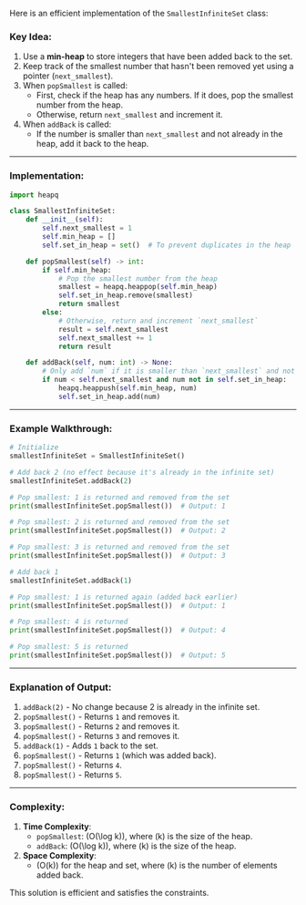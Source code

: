 Here is an efficient implementation of the `SmallestInfiniteSet` class:

### Key Idea:
1. Use a **min-heap** to store integers that have been added back to the set.
2. Keep track of the smallest number that hasn't been removed yet using a pointer (`next_smallest`).
3. When `popSmallest` is called:
   - First, check if the heap has any numbers. If it does, pop the smallest number from the heap.
   - Otherwise, return `next_smallest` and increment it.
4. When `addBack` is called:
   - If the number is smaller than `next_smallest` and not already in the heap, add it back to the heap.

---

### Implementation:
```python
import heapq

class SmallestInfiniteSet:
    def __init__(self):
        self.next_smallest = 1
        self.min_heap = []
        self.set_in_heap = set()  # To prevent duplicates in the heap

    def popSmallest(self) -> int:
        if self.min_heap:
            # Pop the smallest number from the heap
            smallest = heapq.heappop(self.min_heap)
            self.set_in_heap.remove(smallest)
            return smallest
        else:
            # Otherwise, return and increment `next_smallest`
            result = self.next_smallest
            self.next_smallest += 1
            return result

    def addBack(self, num: int) -> None:
        # Only add `num` if it is smaller than `next_smallest` and not already in the heap
        if num < self.next_smallest and num not in self.set_in_heap:
            heapq.heappush(self.min_heap, num)
            self.set_in_heap.add(num)
```

---

### Example Walkthrough:
```python
# Initialize
smallestInfiniteSet = SmallestInfiniteSet()

# Add back 2 (no effect because it's already in the infinite set)
smallestInfiniteSet.addBack(2)

# Pop smallest: 1 is returned and removed from the set
print(smallestInfiniteSet.popSmallest())  # Output: 1

# Pop smallest: 2 is returned and removed from the set
print(smallestInfiniteSet.popSmallest())  # Output: 2

# Pop smallest: 3 is returned and removed from the set
print(smallestInfiniteSet.popSmallest())  # Output: 3

# Add back 1
smallestInfiniteSet.addBack(1)

# Pop smallest: 1 is returned again (added back earlier)
print(smallestInfiniteSet.popSmallest())  # Output: 1

# Pop smallest: 4 is returned
print(smallestInfiniteSet.popSmallest())  # Output: 4

# Pop smallest: 5 is returned
print(smallestInfiniteSet.popSmallest())  # Output: 5
```

---

### Explanation of Output:
1. `addBack(2)` - No change because 2 is already in the infinite set.
2. `popSmallest()` - Returns `1` and removes it.
3. `popSmallest()` - Returns `2` and removes it.
4. `popSmallest()` - Returns `3` and removes it.
5. `addBack(1)` - Adds `1` back to the set.
6. `popSmallest()` - Returns `1` (which was added back).
7. `popSmallest()` - Returns `4`.
8. `popSmallest()` - Returns `5`.

---

### Complexity:
1. **Time Complexity**:
   - `popSmallest`: \(O(\log k)\), where \(k\) is the size of the heap.
   - `addBack`: \(O(\log k)\), where \(k\) is the size of the heap.
2. **Space Complexity**:
   - \(O(k)\) for the heap and set, where \(k\) is the number of elements added back.

This solution is efficient and satisfies the constraints.
